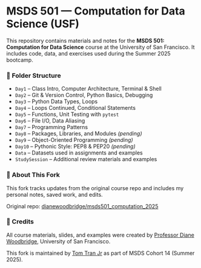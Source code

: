 # MSDS 501 — Computation for Data Science (USF)

This repository contains materials and notes for the **MSDS 501: Computation for Data Science** course at the University of San Francisco. It includes code, data, and exercises used during the Summer 2025 bootcamp.

### 📂 Folder Structure
- `Day1` – Class Intro, Computer Architecture, Terminal & Shell
- `Day2` – Git & Version Control, Python Basics, Debugging
- `Day3` – Python Data Types, Loops
- `Day4` – Loops Continued, Conditional Statements
- `Day5` – Functions, Unit Testing with `pytest`
- `Day6` – File I/O, Data Aliasing
- `Day7` – Programming Patterns
- `Day8` – Packages, Libraries, and Modules *(pending)*
- `Day9` – Object-Oriented Programming *(pending)*
- `Day10` – Pythonic Style: PEP8 & PEP20 *(pending)*
- `Data` – Datasets used in assignments and examples
- `StudySession` – Additional review materials and examples

### 🧠 About This Fork
This fork tracks updates from the original course repo and includes my personal notes, saved work, and edits.

Original repo: [dianewoodbridge/msds501_computation_2025](https://github.com/dianewoodbridge/msds501_computation_2025)

### 🙏 Credits
All course materials, slides, and examples were created by [Professor Diane Woodbridge](https://github.com/dianewoodbridge), University of San Francisco.

This fork is maintained by [Tom Tran Jr](https://github.com/tomtranjr) as part of MSDS Cohort 14 (Summer 2025).